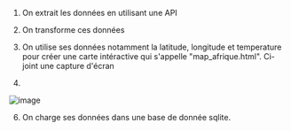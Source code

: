 1. On extrait les données en utilisant une API
2. On transforme ces données
3. On utilise ses données notamment la latitude, longitude et temperature
   pour créer une carte intéractive qui s'appelle "map_afrique.html".
   Ci-joint une capture d'écran 
   
4.

![image](https://github.com/user-attachments/assets/732ddd46-295a-4bd3-bc8f-46ea3b0e865b)

6. On charge ses données dans une base de donnée sqlite.

